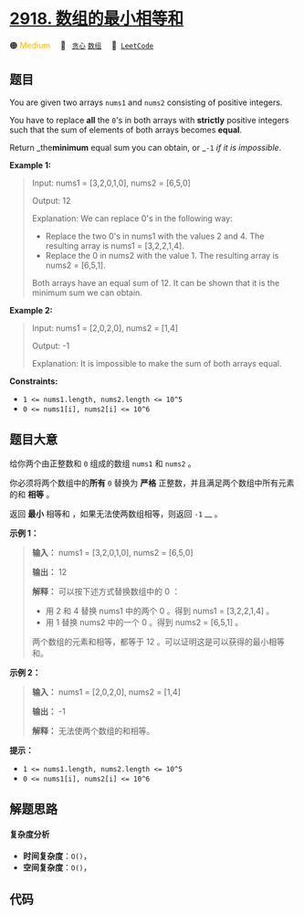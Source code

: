 # [2918. 数组的最小相等和](https://leetcode.com/problems/minimum-equal-sum-of-two-arrays-after-replacing-zeros)

🟠 <font color=#ffb800>Medium</font>&emsp; 🔖&ensp; [`贪心`](/outline/tag/greedy.md) [`数组`](/outline/tag/array.md)&emsp; 🔗&ensp;[`LeetCode`](https://leetcode.com/problems/minimum-equal-sum-of-two-arrays-after-replacing-zeros)

## 题目

You are given two arrays `nums1` and `nums2` consisting of positive integers.

You have to replace **all** the `0`'s in both arrays with **strictly**
positive integers such that the sum of elements of both arrays becomes
**equal**.

Return _the**minimum** equal sum you can obtain, or _`-1` _if it is
impossible_.



**Example 1:**

> Input: nums1 = [3,2,0,1,0], nums2 = [6,5,0]
> 
> Output: 12
> 
> Explanation: We can replace 0's in the following way:
> - Replace the two 0's in nums1 with the values 2 and 4. The resulting array is nums1 = [3,2,2,1,4].
> - Replace the 0 in nums2 with the value 1. The resulting array is nums2 = [6,5,1].
> 
> Both arrays have an equal sum of 12. It can be shown that it is the minimum sum we can obtain.

**Example 2:**

> Input: nums1 = [2,0,2,0], nums2 = [1,4]
> 
> Output: -1
> 
> Explanation: It is impossible to make the sum of both arrays equal.

**Constraints:**

  * `1 <= nums1.length, nums2.length <= 10^5`
  * `0 <= nums1[i], nums2[i] <= 10^6`


## 题目大意

给你两个由正整数和 `0` 组成的数组 `nums1` 和 `nums2` 。

你必须将两个数组中的**所有** `0` 替换为 **严格** 正整数，并且满足两个数组中所有元素的和 **相等** 。

返回 **最小** 相等和 ，如果无法使两数组相等，则返回 `-1` __ 。



**示例 1：**

> 
> 
> 
> 
> 
> **输入：** nums1 = [3,2,0,1,0], nums2 = [6,5,0]
> 
> **输出：** 12
> 
> **解释：** 可以按下述方式替换数组中的 0 ：
> - 用 2 和 4 替换 nums1 中的两个 0 。得到 nums1 = [3,2,2,1,4] 。
> - 用 1 替换 nums2 中的一个 0 。得到 nums2 = [6,5,1] 。
> 
> 两个数组的元素和相等，都等于 12 。可以证明这是可以获得的最小相等和。
> 
> 

**示例 2：**

> 
> 
> 
> 
> 
> **输入：** nums1 = [2,0,2,0], nums2 = [1,4]
> 
> **输出：** -1
> 
> **解释：** 无法使两个数组的和相等。
> 
> 



**提示：**

  * `1 <= nums1.length, nums2.length <= 10^5`
  * `0 <= nums1[i], nums2[i] <= 10^6`


## 解题思路

#### 复杂度分析

- **时间复杂度**：`O()`，
- **空间复杂度**：`O()`，

## 代码

```javascript

```